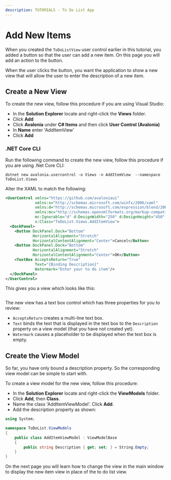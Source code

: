 ```yaml
---
description: TUTORIALS - To Do List App
---
```


# Add New Items

When you created the `ToDoListView` user control earlier in this tutorial, you added a button so that the user can add a new item. On this page you will add an action to the button.&#x20;

When the user clicks the button, you want the application to show a new view that will allow the user to enter the description of a new item.

## Create a New View

To create the new view, follow this procedure if you are using Visual Studio:

- In the **Solution Explorer** locate and right-click the **Views** folder.&#x20;
- Click **Add**
- Click **Avalonia** under **C# Items** and then click **User Control (Avalonia)**
- In **Name** enter 'AddItemView'&#x20;
- Click **Add**&#x20;

### .NET Core CLI

Run the following command to create the new view, follow this procedure if you are using .Net Core CLI:

```
dotnet new avalonia.usercontrol -o Views -n AddItemView  --namespace ToDoList.Views
```
Alter the XAML to match the following:

```xml
<UserControl xmlns="https://github.com/avaloniaui"
             xmlns:x="http://schemas.microsoft.com/winfx/2006/xaml"
             xmlns:d="http://schemas.microsoft.com/expression/blend/2008"
             xmlns:mc="http://schemas.openxmlformats.org/markup-compatibility/2006"
             mc:Ignorable="d" d:DesignWidth="250" d:DesignHeight="450"
             x:Class="ToDoList.Views.AddItemView">
  <DockPanel>
    <Button DockPanel.Dock="Bottom" 
            HorizontalAlignment="Stretch"
            HorizontalContentAlignment="Center">Cancel</Button>
    <Button DockPanel.Dock="Bottom" 
            HorizontalAlignment="Stretch"
            HorizontalContentAlignment="Center">OK</Button>
    <TextBox AcceptsReturn="True"
             Text="{Binding Description}"
             Watermark="Enter your to do item"/>
  </DockPanel>
</UserControl>
```


This gives you a view which looks like this:

<div style={{textAlign: 'center'}}>
  <img src="/img/gitbook-import/assets/image (44).png" alt=""/>
</div>

The new view has a text box control which has three properties for you to review:

* `AcceptsReturn` creates a multi-line text box.
* `Text` binds the text that is displayed in the text box to the `Description` property on a view model (that you have not created yet).
* `Watermark` causes a placeholder to be displayed when the text box is empty.

## Create the View Model

So far, you have only bound a description property. So the corresponding view model can be simple to start with.

To create a view model for the new view, follow this procedure:

- In the **Solution Explorer** locate and right-click the **ViewModels** folder.&#x20;
- Click **Add**, then **Class**.&#x20;
- Name the class 'AddItemViewModel'. Click **Add**.
- Add the description property as shown:

```csharp
using System;

namespace ToDoList.ViewModels
{
    public class AddItemViewModel : ViewModelBase
    {
        public string Description { get; set; } = String.Empty;
    }
}
```

On the next page you will learn how to change the view in the main window to display the new item view in place of the to do list view.
